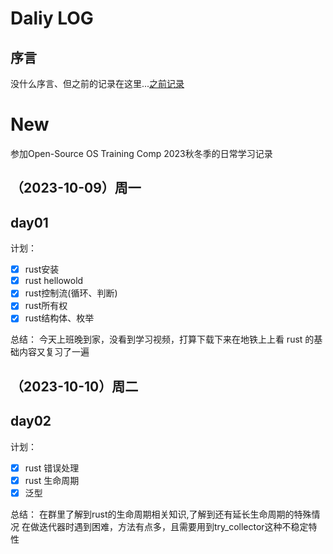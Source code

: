 # Daliy LOG

## 序言

没什么序言、但之前的记录在这里...[之前记录](annals/2020/README.md)


# New 
参加Open-Source OS Training Comp 2023秋冬季的日常学习记录
##  （2023-10-09）周一
## day01
计划：
- [x] rust安装
- [x] rust hellowold
- [x] rust控制流(循环、判断)
- [x] rust所有权
- [x] rust结构体、枚举

总结：
今天上班晚到家，没看到学习视频，打算下载下来在地铁上上看
rust 的基础内容又复习了一遍

##  （2023-10-10）周二
## day02
计划：
- [x] rust 错误处理
- [x] rust 生命周期
- [x] 泛型

总结：
在群里了解到rust的生命周期相关知识,了解到还有延长生命周期的特殊情况
在做迭代器时遇到困难，方法有点多，且需要用到try_collector这种不稳定特性
